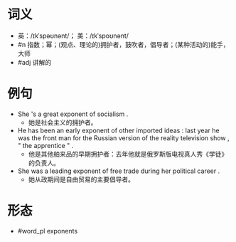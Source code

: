 # 词义
- 英：/ɪkˈspəʊnənt/； 美：/ɪkˈspoʊnənt/
- #n 指数；幂；(观点、理论的)拥护者，鼓吹者，倡导者；(某种活动的)能手，大师
- #adj 讲解的
# 例句
- She 's a great exponent of socialism .
	- 她是社会主义的拥护者。
- He has been an early exponent of other imported ideas : last year he was the front man for the Russian version of the reality television show , " the apprentice " .
	- 他是其他舶来品的早期拥护者：去年他就是俄罗斯版电视真人秀《学徒》的负责人。
- She was a leading exponent of free trade during her political career .
	- 她从政期间是自由贸易的主要倡导者。
# 形态
- #word_pl exponents
